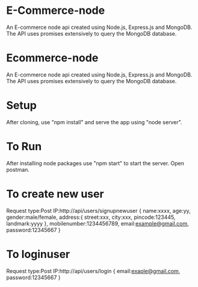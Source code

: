 # E-Commerce-node
An E-commerce node api created using Node.js, Express.js and MongoDB. The API uses promises extensively to query the MongoDB database.
# Ecommerce-node
An E-commerce node api created using Node.js, Express.js and MongoDB.
The API uses promises extensively to query the MongoDB database.

# Setup
After cloning, use "npm install" and serve the app using "node server".

# To Run
After installing node packages use "npm start" to start the server. Open postman.

# To create new user
Request type:Post
IP:http://api/users/signupnewuser
{
name:xxxx,
age:yy,
gender:male/female,
address:{
street:xxx,
city:xxx,
pincode:123445,
landmark:yyyy
},
mobilenumber:1234456789,
email:example@gmail.com,
password:12345667
}

# To loginuser
Request type:Post
IP:http://api/users/login
{
email:exaple@gmail.com,
password:12345667
}
